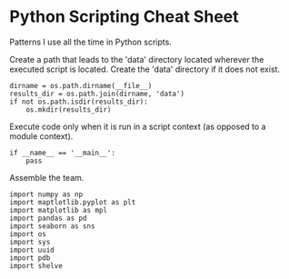 # Python Scripting Cheat Sheet
Patterns I use all the time in Python scripts. 

Create a path that leads to the 'data' directory located wherever the executed script is located. Create the 'data' directory if it does not exist.
```
dirname = os.path.dirname(__file__)
results_dir = os.path.join(dirname, 'data')
if not os.path.isdir(results_dir):
    os.mkdir(results_dir)
```

Execute code only when it is run in a script context (as opposed to a module context).
```
if __name__ == '__main__':
    pass
```

Assemble the team.
```
import numpy as np
import maptlotlib.pyplot as plt
import matplotlib as mpl
import pandas as pd
import seaborn as sns
import os
import sys
import uuid
import pdb
import shelve
```
